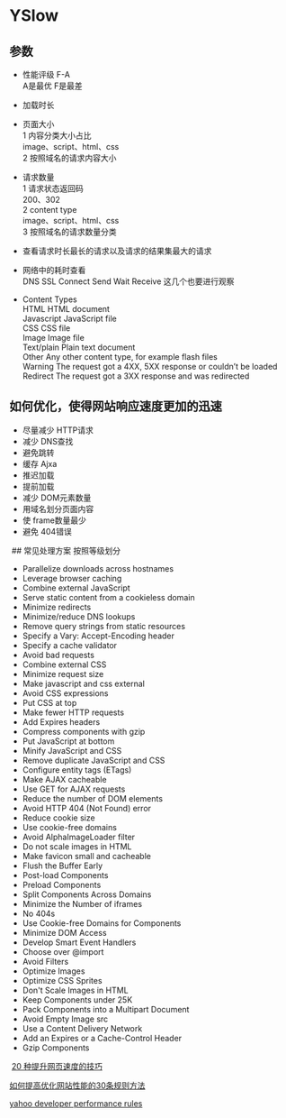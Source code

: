 # YSlow
 
## 参数
* 性能评级  F-A   
  A是最优 F是最差

* 加载时长
* 页面大小   
   1 内容分类大小占比   
      image、script、html、css  
   2 按照域名的请求内容大小  
   
* 请求数量   
   1 请求状态返回码    
      200、302   
   2 content type   
      image、script、html、css   
   3 按照域名的请求数量分类
 * 查看请求时长最长的请求以及请求的结果集最大的请求
 * 网络中的耗时查看    
   DNS SSL Connect Send  Wait Receive 这几个也要进行观察
 * Content Types   
 HTML	HTML document  
 Javascript	JavaScript file   
 CSS	CSS file  
 Image	Image file   
 Text/plain	Plain text document  
 Other	Any other content type, for example flash files   
 Warning	The request got a 4XX, 5XX response or couldn’t be loaded   
 Redirect The request got a 3XX response and was redirected   

## 如何优化，使得网站响应速度更加的迅速
* 尽量减少 HTTP请求
* 减少 DNS查找
* 避免跳转
* 缓存 Ajxa
* 推迟加载
* 提前加载
* 减少 DOM元素数量
* 用域名划分页面内容
* 使 frame数量最少
* 避免 404错误
  
  ## 常见处理方案 按照等级划分
 *  Parallelize downloads across hostnames
 *  Leverage browser caching
 *  Combine external JavaScript
 *  Serve static content from a cookieless domain
 *  Minimize redirects
 *  Minimize/reduce DNS lookups
 *  Remove query strings from static resources
 *  Specify a Vary: Accept-Encoding header
 *  Specify a cache validator
 *  Avoid bad requests
 *  Combine external CSS
 *  Minimize request size
 *  Make javascript and css external
 *  Avoid CSS expressions
 *  Put CSS at top
 *  Make fewer HTTP requests
 *  Add Expires headers
 *  Compress components with gzip
 *  Put JavaScript at bottom
 *  Minify JavaScript and CSS
 *  Remove duplicate JavaScript and CSS
 *  Configure entity tags (ETags)
 *  Make AJAX cacheable
 *  Use GET for AJAX requests
 *  Reduce the number of DOM elements
 *  Avoid HTTP 404 (Not Found) error
 *  Reduce cookie size
 *  Use cookie-free domains
 *  Avoid AlphaImageLoader filter
 *  Do not scale images in HTML
 *  Make favicon small and cacheable
 *  Flush the Buffer Early
 *  Post-load Components
 *  Preload Components
 *  Split Components Across Domains
 *  Minimize the Number of iframes
 *  No 404s
 *  Use Cookie-free Domains for Components
 *  Minimize DOM Access
 *  Develop Smart Event Handlers
 *  Choose <link> over @import
 *  Avoid Filters
 *  Optimize Images
 *  Optimize CSS Sprites
 *  Don't Scale Images in HTML
 *  Keep Components under 25K
 *  Pack Components into a Multipart Document
 *  Avoid Empty Image src
 *  Use a Content Delivery Network
 *  Add an Expires or a Cache-Control Header
 *  Gzip Components
 
![]()
 [20 种提升网页速度的技巧](https://www.ibm.com/developerworks/cn/web/wa-speedweb/index.html)    

 [如何提高优化网站性能的30条规则方法](http://houshidai.com/internet/yahoo-optimize-web-rules.html)  
 
 [yahoo developer performance rules](https://developer.yahoo.com/performance/rules.html)   
